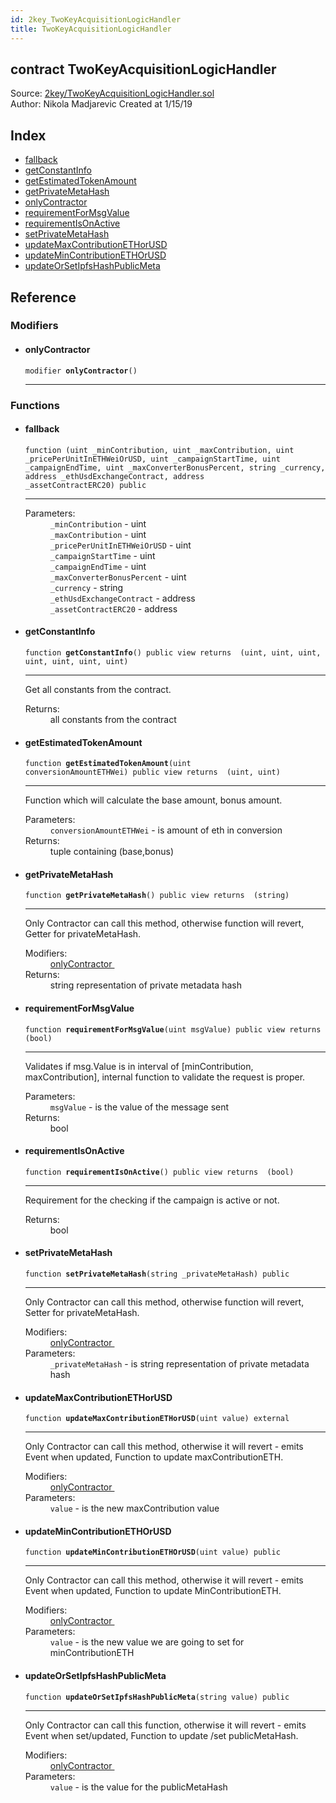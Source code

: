 ```yaml
---
id: 2key_TwoKeyAcquisitionLogicHandler
title: TwoKeyAcquisitionLogicHandler
---
```


<div class="contract-doc"><div class="contract"><h2 class="contract-header"><span class="contract-kind">contract</span> TwoKeyAcquisitionLogicHandler</h2><div class="source">Source: <a href="git+https://github.com/2keynet/web3-alpha/blob/v0.0.3/contracts/2key/TwoKeyAcquisitionLogicHandler.sol" target="_blank">2key/TwoKeyAcquisitionLogicHandler.sol</a></div><div class="author">Author: Nikola Madjarevic Created at 1/15/19</div></div><div class="index"><h2>Index</h2><ul><li><a href="2key_TwoKeyAcquisitionLogicHandler.html#">fallback</a></li><li><a href="2key_TwoKeyAcquisitionLogicHandler.html#getConstantInfo">getConstantInfo</a></li><li><a href="2key_TwoKeyAcquisitionLogicHandler.html#getEstimatedTokenAmount">getEstimatedTokenAmount</a></li><li><a href="2key_TwoKeyAcquisitionLogicHandler.html#getPrivateMetaHash">getPrivateMetaHash</a></li><li><a href="2key_TwoKeyAcquisitionLogicHandler.html#onlyContractor">onlyContractor</a></li><li><a href="2key_TwoKeyAcquisitionLogicHandler.html#requirementForMsgValue">requirementForMsgValue</a></li><li><a href="2key_TwoKeyAcquisitionLogicHandler.html#requirementIsOnActive">requirementIsOnActive</a></li><li><a href="2key_TwoKeyAcquisitionLogicHandler.html#setPrivateMetaHash">setPrivateMetaHash</a></li><li><a href="2key_TwoKeyAcquisitionLogicHandler.html#updateMaxContributionETHorUSD">updateMaxContributionETHorUSD</a></li><li><a href="2key_TwoKeyAcquisitionLogicHandler.html#updateMinContributionETHOrUSD">updateMinContributionETHOrUSD</a></li><li><a href="2key_TwoKeyAcquisitionLogicHandler.html#updateOrSetIpfsHashPublicMeta">updateOrSetIpfsHashPublicMeta</a></li></ul></div><div class="reference"><h2>Reference</h2><div class="modifiers"><h3>Modifiers</h3><ul><li><div class="item modifier"><span id="onlyContractor" class="anchor-marker"></span><h4 class="name">onlyContractor</h4><div class="body"><code class="signature">modifier <strong>onlyContractor</strong><span>() </span></code><hr/></div></div></li></ul></div><div class="functions"><h3>Functions</h3><ul><li><div class="item function"><span id="fallback" class="anchor-marker"></span><h4 class="name">fallback</h4><div class="body"><code class="signature">function <strong></strong><span>(uint _minContribution, uint _maxContribution, uint _pricePerUnitInETHWeiOrUSD, uint _campaignStartTime, uint _campaignEndTime, uint _maxConverterBonusPercent, string _currency, address _ethUsdExchangeContract, address _assetContractERC20) </span><span>public </span></code><hr/><dl><dt><span class="label-parameters">Parameters:</span></dt><dd><div><code>_minContribution</code> - uint</div><div><code>_maxContribution</code> - uint</div><div><code>_pricePerUnitInETHWeiOrUSD</code> - uint</div><div><code>_campaignStartTime</code> - uint</div><div><code>_campaignEndTime</code> - uint</div><div><code>_maxConverterBonusPercent</code> - uint</div><div><code>_currency</code> - string</div><div><code>_ethUsdExchangeContract</code> - address</div><div><code>_assetContractERC20</code> - address</div></dd></dl></div></div></li><li><div class="item function"><span id="getConstantInfo" class="anchor-marker"></span><h4 class="name">getConstantInfo</h4><div class="body"><code class="signature">function <strong>getConstantInfo</strong><span>() </span><span>public </span><span>view </span><span>returns  (uint, uint, uint, uint, uint, uint, uint) </span></code><hr/><div class="description"><p>Get all constants from the contract.</p></div><dl><dt><span class="label-return">Returns:</span></dt><dd>all constants from the contract</dd></dl></div></div></li><li><div class="item function"><span id="getEstimatedTokenAmount" class="anchor-marker"></span><h4 class="name">getEstimatedTokenAmount</h4><div class="body"><code class="signature">function <strong>getEstimatedTokenAmount</strong><span>(uint conversionAmountETHWei) </span><span>public </span><span>view </span><span>returns  (uint, uint) </span></code><hr/><div class="description"><p>Function which will calculate the base amount, bonus amount.</p></div><dl><dt><span class="label-parameters">Parameters:</span></dt><dd><div><code>conversionAmountETHWei</code> - is amount of eth in conversion</div></dd><dt><span class="label-return">Returns:</span></dt><dd>tuple containing (base,bonus)</dd></dl></div></div></li><li><div class="item function"><span id="getPrivateMetaHash" class="anchor-marker"></span><h4 class="name">getPrivateMetaHash</h4><div class="body"><code class="signature">function <strong>getPrivateMetaHash</strong><span>() </span><span>public </span><span>view </span><span>returns  (string) </span></code><hr/><div class="description"><p>Only Contractor can call this method, otherwise function will revert, Getter for privateMetaHash.</p></div><dl><dt><span class="label-modifiers">Modifiers:</span></dt><dd><a href="2key_TwoKeyAcquisitionLogicHandler.html#onlyContractor">onlyContractor </a></dd><dt><span class="label-return">Returns:</span></dt><dd>string representation of private metadata hash</dd></dl></div></div></li><li><div class="item function"><span id="requirementForMsgValue" class="anchor-marker"></span><h4 class="name">requirementForMsgValue</h4><div class="body"><code class="signature">function <strong>requirementForMsgValue</strong><span>(uint msgValue) </span><span>public </span><span>view </span><span>returns  (bool) </span></code><hr/><div class="description"><p>Validates if msg.Value is in interval of [minContribution, maxContribution], internal function to validate the request is proper.</p></div><dl><dt><span class="label-parameters">Parameters:</span></dt><dd><div><code>msgValue</code> - is the value of the message sent</div></dd><dt><span class="label-return">Returns:</span></dt><dd>bool</dd></dl></div></div></li><li><div class="item function"><span id="requirementIsOnActive" class="anchor-marker"></span><h4 class="name">requirementIsOnActive</h4><div class="body"><code class="signature">function <strong>requirementIsOnActive</strong><span>() </span><span>public </span><span>view </span><span>returns  (bool) </span></code><hr/><div class="description"><p>Requirement for the checking if the campaign is active or not.</p></div><dl><dt><span class="label-return">Returns:</span></dt><dd>bool</dd></dl></div></div></li><li><div class="item function"><span id="setPrivateMetaHash" class="anchor-marker"></span><h4 class="name">setPrivateMetaHash</h4><div class="body"><code class="signature">function <strong>setPrivateMetaHash</strong><span>(string _privateMetaHash) </span><span>public </span></code><hr/><div class="description"><p>Only Contractor can call this method, otherwise function will revert, Setter for privateMetaHash.</p></div><dl><dt><span class="label-modifiers">Modifiers:</span></dt><dd><a href="2key_TwoKeyAcquisitionLogicHandler.html#onlyContractor">onlyContractor </a></dd><dt><span class="label-parameters">Parameters:</span></dt><dd><div><code>_privateMetaHash</code> - is string representation of private metadata hash</div></dd></dl></div></div></li><li><div class="item function"><span id="updateMaxContributionETHorUSD" class="anchor-marker"></span><h4 class="name">updateMaxContributionETHorUSD</h4><div class="body"><code class="signature">function <strong>updateMaxContributionETHorUSD</strong><span>(uint value) </span><span>external </span></code><hr/><div class="description"><p>Only Contractor can call this method, otherwise it will revert - emits Event when updated, Function to update maxContributionETH.</p></div><dl><dt><span class="label-modifiers">Modifiers:</span></dt><dd><a href="2key_TwoKeyAcquisitionLogicHandler.html#onlyContractor">onlyContractor </a></dd><dt><span class="label-parameters">Parameters:</span></dt><dd><div><code>value</code> - is the new maxContribution value</div></dd></dl></div></div></li><li><div class="item function"><span id="updateMinContributionETHOrUSD" class="anchor-marker"></span><h4 class="name">updateMinContributionETHOrUSD</h4><div class="body"><code class="signature">function <strong>updateMinContributionETHOrUSD</strong><span>(uint value) </span><span>public </span></code><hr/><div class="description"><p>Only Contractor can call this method, otherwise it will revert - emits Event when updated, Function to update MinContributionETH.</p></div><dl><dt><span class="label-modifiers">Modifiers:</span></dt><dd><a href="2key_TwoKeyAcquisitionLogicHandler.html#onlyContractor">onlyContractor </a></dd><dt><span class="label-parameters">Parameters:</span></dt><dd><div><code>value</code> - is the new value we are going to set for minContributionETH</div></dd></dl></div></div></li><li><div class="item function"><span id="updateOrSetIpfsHashPublicMeta" class="anchor-marker"></span><h4 class="name">updateOrSetIpfsHashPublicMeta</h4><div class="body"><code class="signature">function <strong>updateOrSetIpfsHashPublicMeta</strong><span>(string value) </span><span>public </span></code><hr/><div class="description"><p>Only Contractor can call this function, otherwise it will revert - emits Event when set/updated, Function to update /set publicMetaHash.</p></div><dl><dt><span class="label-modifiers">Modifiers:</span></dt><dd><a href="2key_TwoKeyAcquisitionLogicHandler.html#onlyContractor">onlyContractor </a></dd><dt><span class="label-parameters">Parameters:</span></dt><dd><div><code>value</code> - is the value for the publicMetaHash</div></dd></dl></div></div></li></ul></div></div></div>
